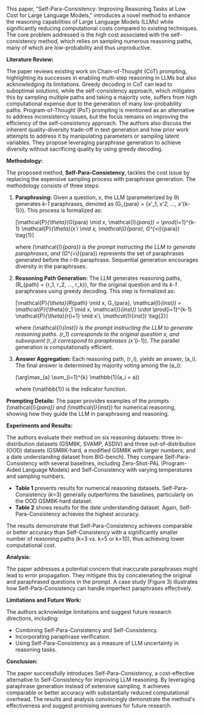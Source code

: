 This paper, "Self-Para-Consistency: Improving Reasoning Tasks at Low Cost for Large Language Models," introduces a novel method to enhance the reasoning capabilities of Large Language Models (LLMs) while significantly reducing computational costs compared to existing techniques.  The core problem addressed is the high cost associated with the self-consistency method, which relies on sampling numerous reasoning paths, many of which are low-probability and thus unproductive.

**Literature Review:**

The paper reviews existing work on Chain-of-Thought (CoT) prompting, highlighting its successes in enabling multi-step reasoning in LLMs but also acknowledging its limitations.  Greedy decoding in CoT can lead to suboptimal solutions, while the self-consistency approach, which mitigates this by sampling multiple paths and taking a majority vote, suffers from high computational expense due to the generation of many low-probability paths.  Program-of-Thought (PoT) prompting is mentioned as an alternative to address inconsistency issues, but the focus remains on improving the efficiency of the self-consistency approach.  The authors also discuss the inherent quality-diversity trade-off in text generation and how prior work attempts to address it by manipulating parameters or sampling latent variables.  They propose leveraging paraphrase generation to achieve diversity without sacrificing quality by using greedy decoding.


**Methodology:**

The proposed method, **Self-Para-Consistency**, tackles the cost issue by replacing the expensive sampling process with paraphrase generation. The methodology consists of three steps:

1. **Paraphrasing:**  Given a question, *x*, the LLM (parameterized by θ) generates *k-1* paraphrases, denoted as  \(G_{para} = \{x'_1, x'_2, ..., x'_{k-1}\}\). This process is formalized as:

   \[\mathcal{P}_{\theta}(G_{para} \mid x, \mathcal{I}_{para}) = \prod_{i=1}^{k-1} \mathcal{P}_{\theta}(x'_i \mid x, \mathcal{I}_{para}, G^{<i}_{para}) \tag{1}\]

   where \(\mathcal{I}_{para}\) is the prompt instructing the LLM to generate paraphrases, and \(G^{<i}_{para}\) represents the set of paraphrases generated before the *i*-th paraphrase.  Sequential generation encourages diversity in the paraphrases.

2. **Reasoning Path Generation:**  The LLM generates reasoning paths, \(R_{path} = \{r_1, r_2, ..., r_k\}\), for the original question and its *k-1* paraphrases using greedy decoding.  This step is formalized as:

   \[\mathcal{P}_{\theta}(R_{path} \mid x, G_{para}, \mathcal{I}_{inst}) = \mathcal{P}_{\theta}(r_1 \mid x, \mathcal{I}_{inst}) \cdot \prod_{i=1}^{k-1} \mathcal{P}_{\theta}(r_{i+1} \mid x'_i, \mathcal{I}_{inst}) \tag{2}\]

   where \(\mathcal{I}_{inst}\) is the prompt instructing the LLM to generate reasoning paths.  \(r_1\) corresponds to the original question *x*, and subsequent \(r_i\) correspond to paraphrases \(x'_{i-1}\).  The parallel generation is computationally efficient.

3. **Answer Aggregation:**  Each reasoning path, \(r_i\), yields an answer, \(a_i\).  The final answer is determined by majority voting among the \(a_i\):

   \(\arg\max_{a} \sum_{i=1}^{k} \mathbb{1}(a_i = a)\)

   where \(\mathbb{1}\) is the indicator function.

**Prompting Details:**  The paper provides examples of the prompts \(\mathcal{I}_{para}\) and \(\mathcal{I}_{inst}\) for numerical reasoning, showing how they guide the LLM in paraphrasing and reasoning.

**Experiments and Results:**

The authors evaluate their method on six reasoning datasets: three in-distribution datasets (GSM8K, SVAMP, ASDIV) and three out-of-distribution (OOD) datasets (GSM8K-hard, a modified GSM8K with larger numbers; and a date understanding dataset from BIG-bench).  They compare Self-Para-Consistency with several baselines, including Zero-Shot-PAL (Program-Aided Language Models) and Self-Consistency with varying temperatures and sampling numbers.  

* **Table 1** presents results for numerical reasoning datasets. Self-Para-Consistency (*k*=3) generally outperforms the baselines, particularly on the OOD GSM8K-hard dataset.
* **Table 2** shows results for the date understanding dataset. Again, Self-Para-Consistency achieves the highest accuracy.

The results demonstrate that Self-Para-Consistency achieves comparable or better accuracy than Self-Consistency with a significantly smaller number of reasoning paths (k=3 vs. k=5 or k=10), thus achieving lower computational cost.

**Analysis:**

The paper addresses a potential concern that inaccurate paraphrases might lead to error propagation. They mitigate this by concatenating the original and paraphrased questions in the prompt.  A case study (Figure 3) illustrates how Self-Para-Consistency can handle imperfect paraphrases effectively.

**Limitations and Future Work:**

The authors acknowledge limitations and suggest future research directions, including:

* Combining Self-Para-Consistency and Self-Consistency.
* Incorporating paraphrase verification.
* Using Self-Para-Consistency as a measure of LLM uncertainty in reasoning tasks.


**Conclusion:**

The paper successfully introduces Self-Para-Consistency, a cost-effective alternative to Self-Consistency for improving LLM reasoning.  By leveraging paraphrase generation instead of extensive sampling, it achieves comparable or better accuracy with substantially reduced computational overhead.  The results and analysis convincingly demonstrate the method's effectiveness and suggest promising avenues for future research.
